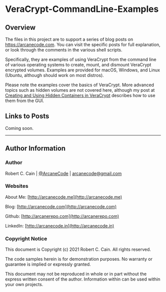 # VeraCrypt-CommandLine-Examples

## Overview

The files in this project are to support a series of blog posts on https://arcanecode.com. You can visit the specific posts for full explanation, or look through the comments in the various shell scripts.

Specifically, they are examples of using VeraCrypt from the command line of various operating systems to create, mount, and dismount VeraCrypt encrypted volumes. Examples are provided for macOS, Windows, and Linux (Ubuntu, although should work on most distros).

Please note the examples cover the basics of VeraCrypt. More advanced topics such as hidden volumes are not covered here, although my post at [Creating and Using Hidden Containers in VeraCrypt](https://arcanecode.com/2021/05/31/creating-and-using-hidden-containers-in-veracrypt/) describes how to use them from the GUI.

## Links to Posts

Coming soon.

---

## Author Information

### Author

Robert C. Cain | [@ArcaneCode](https://twitter.com/arcanecode) | arcanecode@gmail.com

### Websites

About Me: [http://arcanecode.me](http://arcanecode.me)

Blog: [http://arcanecode.com](http://arcanecode.com)

Github: [http://arcanerepo.com](http://arcanerepo.com)

LinkedIn: [http://arcanecode.in](http://arcanecode.in)

### Copyright Notice

This document is Copyright (c) 2021 Robert C. Cain. All rights reserved.

The code samples herein is for demonstration purposes. No warranty or guarantee is implied or expressly granted.

This document may not be reproduced in whole or in part without the express written consent of the author. Information within can be used within your own projects.

